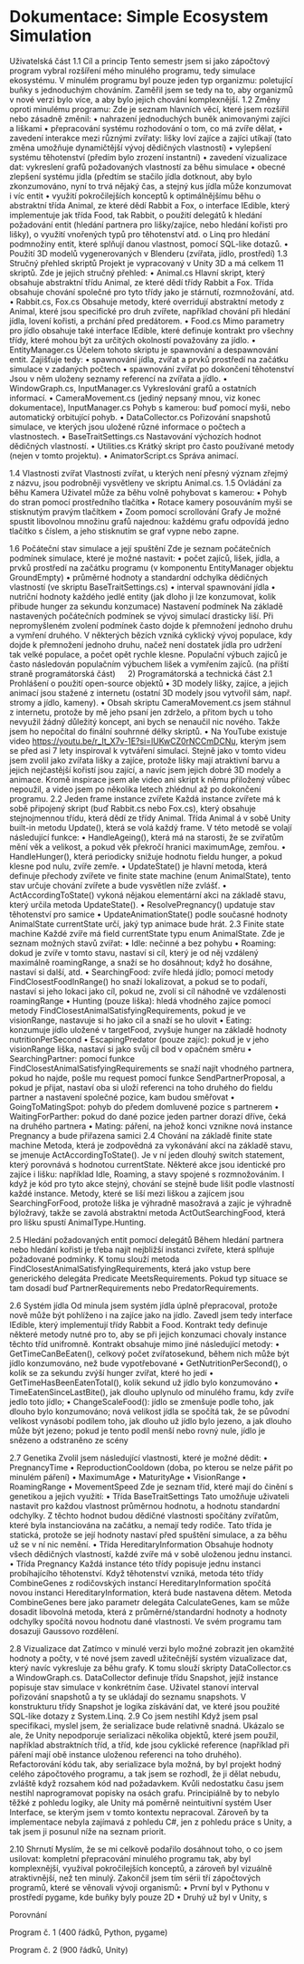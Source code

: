 # Dokumentace: Simple Ecosystem Simulation
Uživatelská část
1.1 Cíl a princip
Tento semestr jsem si jako zápočtový program vybral rozšíření mého minulého programu, tedy simulace ekosystému.
V minulém programu byl pouze jeden typ organizmu: poletující buňky s jednoduchým chováním. Zaměřil jsem se tedy na to, aby organizmů v nové verzi bylo více, a aby bylo jejich chování komplexnější.
1.2 Změny oproti minulému programu:
Zde je seznam hlavních věcí, které jsem rozšířil nebo zásadně změnil:
•	nahrazení jednoduchých buněk animovanými zajíci a liškami 
•	přepracování systému rozhodování o tom, co má zvíře dělat,
•	zavedení interakce mezi různými zvířaty: lišky loví zajíce a zajíci utíkají (tato změna umožňuje dynamičtější vývoj dědičných vlastností)
•	vylepšení systému těhotenství (předím bylo zrození instantní)
•	zavedení vizualizace dat: vykreslení grafů požadovaných vlastností za běhu simulace
•	obecné zlepšení systému jídla (předtím se stačilo jídla dotknout, aby bylo zkonzumováno, nyní to trvá nějaký čas, a stejný kus jídla může konzumovat i víc entit 
•	 využití pokročilejších konceptů k optimálnějšímu běhu
o	abstraktní třída Animal, ze které dědí Rabbit a Fox,
o	interface IEdible, který implementuje jak třída Food, tak Rabbit,
o	použití delegátů k hledání požadování entit (hledání partnera pro lišky/zajíce, nebo hledání kořisti pro lišky),
o	využití vnořených typů pro těhotenství atd.
o	Linq pro hledání podmnožiny entit, které splňují danou vlastnost, pomocí SQL-like dotazů.
•	Použití 3D modelů vygenerovaných v Blenderu (zvířata, jídlo, prostředí)
1.3 Stručný přehled skriptů
Projekt je vypracovaný v Unity 3D a má celkem 11 skriptů. Zde je jejich stručný přehled:
•	Animal.cs
Hlavní skript, který obsahuje abstraktní třídu Animal, ze které dědí třídy Rabbit a Fox. Třída obsahuje chování společné pro tyto třídy jako je stárnutí, rozmnožování, atd.
•	Rabbit.cs, Fox.cs
Obsahuje metody, které overridují abstraktní metody z Animal, které jsou specifické pro druh zvířete, například chování při hledání jídla, lovení kořisti, a prchání před predátorem.
•	Food.cs
Mimo parametry pro jídlo obsahuje také interface IEdible, které definuje kontrakt pro všechny třídy, které mohou být za určitých okolností považovány za jídlo.
•	EntityManager.cs
Účelem tohoto skriptu je spawnování a despawnování entit. Zajišťuje tedy:
•	spawnování jídla, zvířat a prvků prostředí na začátku simulace v zadaných počtech
•	spawnování zvířat po dokončení těhotenství
Jsou v něm uloženy seznamy referencí na zvířata a jídlo.
•	WindowGraph.cs, InputManager.cs
Vykreslování grafů a ostatních informací.
•	CameraMovement.cs (jediný nepsaný mnou, viz konec dokumentace), InputManager.cs
Pohyb s kamerou: buď pomocí myši, nebo automatický orbitující pohyb.
•	DataCollector.cs
Pořizování snapshotů simulace, ve kterých jsou uložené různé informace o počtech a vlastnostech.
•	BaseTraitSettings.cs
Nastavování výchozích hodnot dědičných vlastností.
•	Utilities.cs
Krátký skript pro často používané metody (nejen v tomto projektu).
•	AnimatorScript.cs
Správa animací.

1.4 Vlastnosti zvířat
Vlastnosti zvířat, u kterých není přesný význam zřejmý z názvu, jsou podrobněji vysvětleny ve skriptu Animal.cs.
1.5 Ovládání za běhu
Kamera
Uživatel může za běhu volně pohybovat s kamerou:
•	Pohyb do stran pomocí prostředního tlačítka
•	Rotace kamery posouváním myši se stisknutým pravým tlačítkem
•	Zoom pomocí scrollování
Grafy
Je možné spustit libovolnou množinu grafů najednou: každému grafu odpovídá jedno tlačítko s číslem, a jeho stisknutím se graf vypne nebo zapne.

1.6 Počáteční stav simulace a její spuštění
Zde je seznam počátečních podmínek simulace, které je možné nastavit:
•	počet zajíců, lišek, jídla, a prvků prostředí na začátku programu (v komponentu EntityManager objektu GroundEmpty)
•	průměrné hodnoty a standardní odchylka dědičných vlastností (ve skriptu BaseTraitSettings.cs)
•	interval spawnování jídla
•	nutriční hodnoty každého jedlé entity (jak dloho ji lze konzumovat, kolik přibude hunger za sekundu konzumace)
Nastavení podmínek
Na základě nastavených počátečních podmínek se vývoj simulací drasticky liší. Při nepromyšleném zvolení podmínek často dojde k přemnožení jednoho druhu a vymření druhého. V některých bězích vzniká cyklický vývoj populace, kdy dojde k přemnožení jednoho druhu, načež není dostatek jídla pro udržení tak velké populace, a počet opět rychle klesne. Populační výbuch zajíců je často následován populačním výbuchem lišek a vymřením zajíců.
(na příští straně programátorská část)
 
2) Programátorská a technická část
2.1 Prohlášení o použití open-source objektů 
•	3D modely lišky, zajíce, a jejich animací jsou stažené z internetu (ostatní 3D modely jsou vytvořil sám, např. stromy a jídlo, kameny).
•	Obsah skriptu CameraMovement.cs jsem stáhnul z internetu, protože by mě jeho psaní jen zdrželo, a přitom bych u toho nevyužil žádný důležitý koncept, ani bych se nenaučil nic nového. Takže jsem ho nepočítal do finální souhrnné délky skriptů.
•	Na YouTube existuje video https://youtu.be/r_It_X7v-1E?si=lUKwCZ0rNCCmDCNu, kterým jsem se před asi 7 lety inspiroval k vytváření simulací. Stejně jako v tomto videu jsem zvolil jako zvířata lišky a zajíce, protože lišky mají atraktivní barvu a jejich nejčastější kořistí jsou zající, a navíc jsem jejich dobré 3D modely a animace. Kromě inspirace jsem ale video ani skript k němu přiložený vůbec nepoužil, a video jsem po několika letech zhlédnul až po dokončení programu. 
2.2 Jeden frame instance zvířete
Každá instance zvířete má k sobě připojený skript (buď Rabbit.cs nebo Fox.cs), který obsahuje stejnojmennou třídu, která dědí ze třídy Animal. Třída Animal á v sobě Unity built-in metodu Update(), která se volá každý frame. V této metodě se volají následující funkce:
•	HandleAgeing(), která má na starosti, že se zvířatům mění věk a velikost, a pokud věk překročí hranici maximumAge, zemřou.
•	HandleHunger(), která periodicky snižuje hodnotu fieldu hunger, a pokud klesne pod nulu, zvíře zemře.
•	UpdateState() je hlavní metoda, která definuje přechody zvířete ve finite state machine (enum AnimalState), tento stav určuje chování zvířete a bude vysvětlen níže zvlášť.
•	ActAccordingToState() vykoná nějakou elementární akci na základě stavu, který určila metoda UpdateState().
•	ResolvePregnancy() updatuje stav těhotenství pro samice 
•	UpdateAnimationState() podle současné hodnoty AnimalState currentState určí, jaký typ animace bude hrát.
2.3 Finite state machine
Každé zvíře má field currentState typu enum AnimalState. Zde je seznam možných stavů zvířat:
•	Idle: nečinné a bez pohybu
•	Roaming: dokud je zvíře v tomto stavu, nastaví si cíl, který je od něj vzdálený maximálně roamingRange, a snaží se ho dosáhnout; když ho dosáhne, nastaví si další, atd.
•	SearchingFood: zvíře hledá jídlo; pomocí metody FindClosestFoodInRange() ho snaží lokalizovat, a pokud se to podaří, nastaví si jeho lokaci jako cíl, pokud ne, zvolí si cíl náhodně ve vzdálenosti roamingRange
•	Hunting (pouze liška): hledá vhodného zajíce pomocí metody FindClosestAnimalSatisfyingRequirements, pokud je ve visionRange, nastavuje si ho jako cíl a snaží se ho ulovit
•	Eating: konzumuje jídlo uložené v targetFood, zvyšuje hunger na základě hodnoty nutritionPerSecond
•	EscapingPredator (pouze zajíc): pokud je v jeho visionRange liška, nastaví si jako svůj cíl bod v opačném směru
•	SearchingPartner: pomocí funkce FindClosestAnimalSatisfyingRequirements se snaží najít vhodného partnera, pokud ho najde, pošle mu request pomocí funkce SendPartnerProposal, a pokud je přijat, nastaví oba si uloží referenci na toho druhého do fieldu partner a nastavení společné pozice, kam budou směřovat
•	GoingToMatingSpot: pohyb do předem domluvené pozice s partnerem
•	WaitingForParther: pokud do dané pozice jeden partner dorazí dříve, čeká na druhého partnera
•	Mating: páření, na jehož konci vznikne nová instance Pregnancy a bude přiřazena samici
2.4 Chování na základě finite state machine
Metoda, která je zodpovědná za vykonávání akcí na základě stavu, se jmenuje ActAccordingToState(). Je v ní jeden dlouhý switch statement, který porovnává s hodnotou currentState. Některé akce jsou identické pro zajíce i lišku: například Idle, Roaming, a stavy spojené s rozmnožováním. I když je kód pro tyto akce stejný, chování se stejně bude lišit podle vlastností každé instance. 
Metody, které se liší mezi liškou a zajícem jsou SearchingForFood, protože liška je výhradně masožravá a zajíc je výhradně býložravý, takže se zavolá abstraktní metoda ActOutSearchingFood, která pro lišku spustí AnimalType.Hunting.

2.5 Hledání požadovaných entit pomocí delegátů
Během hledání partnera nebo hledání kořisti je třeba najít nejbližší instanci zvířete, která splňuje požadované podmínky. K tomu slouží metoda FindClosestAnimalSatisfyingRequirements, která jako vstup bere generického delegáta Predicate<Animal> MeetsRequirements. Pokud typ situace se tam dosadí buď PartnerRequirements nebo PredatorRequirements.

2.6 Systém jídla
Od minula jsem systém jídla úplně přepracoval, protože nově může být pohlíženo i na zajíce jako na jídlo. Zavedl jsem tedy interface IEdible, který implementují třídy Rabbit a Food. Kontrakt tedy definuje některé metody nutné pro to, aby se při jejich konzumaci chovaly instance těchto tříd unifromně. Kontrakt obsahuje mimo jiné následující metody:
•	 GetTimeCanBeEaten(), celkový počet zvířatosekund, během nich může být jídlo konzumováno, než bude vypotřebované
•	GetNutritionPerSecond(), o kolik se za sekundu zvýší hunger zvířat, které ho jedí
•	GetTimeHasBeenEatenTotal(), kolik sekund už jídlo bylo konzumováno
•	TimeEatenSinceLastBite(), jak dlouho uplynulo od minulého framu, kdy zvíře jedlo toto jídlo; 
•	ChangeScaleFood(): jídlo se zmenšuje podle toho, jak dlouho bylo konzumováno; nová velikost jídla se spočítá tak, že se původní velikost vynásobí podílem toho, jak dlouho už jídlo bylo jezeno, a jak dlouho může být jezeno; pokud je tento podíl menší nebo rovný nule, jídlo je snězeno a odstraněno ze scény




2.7 Genetika
Zvolil jsem následující vlastnosti, které je možné dědit:
•	PregnancyTime
•	ReproductionCooldown (doba, po kterou se nelze pářit po minulém páření)
•	MaximumAge
•	MaturityAge
•	VisionRange
•	RoamingRange
•	MovementSpeed
Zde je seznam tříd, které mají do činění s genetikou a jejich využití:
•	Třída BaseTraitSettings
Tato umožňuje uživateli nastavit pro každou vlastnost průměrnou hodnotu, a hodnotu standardní odchylky. Z těchto hodnot budou dědičné vlastnosti spočítány zvířatům, které byla instanciována na začátku, a nemají tedy rodiče. Tato třída je statická, protože se její hodnoty nastaví před spuštění simulace, a za běhu už se v ní nic nemění.
•	Třída HereditaryInformation
Obsahuje hodnoty všech dědičných vlastností, každé zvíře má v sobě uloženou jednu instanci.
•	Třída Pregnancy
Každá instance této třídy popisuje jednu instanci probíhajícího těhotenství. Když těhotenství vzniká, metoda této třídy CombineGenes z rodičovských instancí HereditaryInformation spočítá novou instanci HereditaryInformation, která bude nastavena dětem. Metoda CombineGenes bere jako parametr delegáta CalculateGenes, kam se může dosadit libovolná metoda, která z průměrné/standardní hodnoty a hodnoty odchylky spočítá novou hodnotu dané vlastnosti. Ve svém programu tam dosazuji Gaussovo rozdělení.



2.8 Vizualizace dat
Zatímco v minulé verzi bylo možné zobrazit jen okamžité hodnoty a počty, v té nové jsem zavedl užitečnější systém vizualizace dat, který navíc vykresluje za běhu grafy. K tomu slouží skripty DataCollector.cs a WindowGraph.cs. DataCollector definuje třídu Snapshot, jejíž instance popisuje stav simulace v konkrétním čase. Uživatel stanoví interval pořizování snapshotů a ty se ukládají do seznamu snapshots.
V konstrukturu třídy Snapshot je logika získávání dat, ve které jsou použité SQL-like dotazy z System.Linq.
2.9 Co jsem nestihl
Když jsem psal specifikaci, myslel jsem, že serializace bude relativně snadná. Ukázalo se ale, že Unity nepodporuje serializaci několika objektů, které jsem použil, například abstraktních tříd, a tříd, kde jsou cyklické reference (například při páření mají obě instance uloženou referenci na toho druhého). Refactorování kódu tak, aby serializace byla možná, by byl projekt hodný celého zápočtového programu, a tak jsem se rozhodl, že ji dělat nebudu, zvláště když rozsahem kód nad požadavkem.
Kvůli nedostatku času jsem nestihl naprogramovat popisky na osách grafu. Principiálně by to nebylo těžké z pohledu logiky, ale Unity má poměrně neintuitivní systém User Interface, se kterým jsem v tomto kontextu nepracoval. Zároveň by ta implementace nebyla zajímavá z pohledu C#, jen z pohledu práce s Unity, a tak jsem ji posunul níže na seznam priorit.

2.10 Shrnutí
Myslím, že se mi celkově podařilo dosáhnout toho, o co jsem usilovat: kompletní přepracování minulého programu tak, aby byl komplexnější, využíval pokročilejších konceptů, a zároveň byl vizuálně atraktivnější, než ten minulý. Zakončil jsem tím sérii tří zápočtových programů, které se věnovali vývoji organismů:
•	První byl v Pythonu v prostředí pygame, kde buňky byly pouze 2D
•	Druhý už byl v Unity, s

Porovnání
 
Program č. 1 (400 řádků, Python, pygame) 
 
Program č. 2 (900 řádků, Unity) 
 
 
